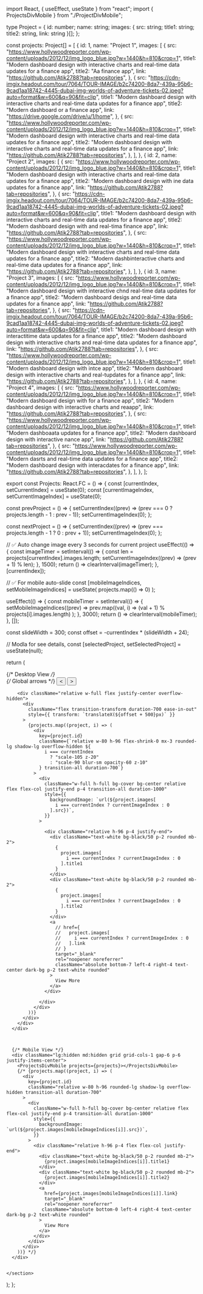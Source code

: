 

import React, { useEffect, useState } from "react";
import { ProjectsDivMobile } from "./ProjectDivMobile";

type Project = {
  id: number;
  name: string;
  images: { src: string; title1: string; title2: string, link: string }[];
};

const projects: Project[] = [
  {
    id: 1,
    name: "Project 1",
    images: [
      {
        src: "https://www.hollywoodreporter.com/wp-content/uploads/2012/12/img_logo_blue.jpg?w=1440&h=810&crop=1",
        title1: "Modern dashboard design with interactive charts and real-time data updates for a finance app",
        title2: "Aa finance app",
        link: "https://github.com/Atik2788?tab=repositories",
      },
      {
        src: "https://cdn-imgix.headout.com/tour/7064/TOUR-IMAGE/b2c74200-8da7-439a-95b6-9cad1aa18742-4445-dubai-img-worlds-of-adventure-tickets-02.jpeg?auto=format&w=600&q=90&fit=clip",
        title1: "Modern dashboard design with interactive charts and real-time data updates for a finance app",
        title2: "Modern dashboard or a finance app",
        link: "https://drive.google.com/drive/u/1/home",
      },
      {
        src: "https://www.hollywoodreporter.com/wp-content/uploads/2012/12/img_logo_blue.jpg?w=1440&h=810&crop=1",
        title1: "Modern dashboard design with interactive charts and real-time data updates for a finance app",
        title2: "Modern dashboard design with interactive charts and real-time data updates for a finance app",
        link: "https://github.com/Atik2788?tab=repositories",
      },
    ],
  },
  {
    id: 2,
    name: "Project 2",
    images: [
      {
        src: "https://www.hollywoodreporter.com/wp-content/uploads/2012/12/img_logo_blue.jpg?w=1440&h=810&crop=1",
        title1: "Modern dashboard design with interactive charts and real-time data updates for a finance app",
        title2: "Modern dashboard design with ine data updates for a finance app",
        link: "https://github.com/Atik2788?tab=repositories",
      },
      {
        src: "https://cdn-imgix.headout.com/tour/7064/TOUR-IMAGE/b2c74200-8da7-439a-95b6-9cad1aa18742-4445-dubai-img-worlds-of-adventure-tickets-02.jpeg?auto=format&w=600&q=90&fit=clip",
        title1: "Modern dashboard design with interactive charts and real-time data updates for a finance app",
        title2: "Modern dashboard design with and real-tima finance app",
        link: "https://github.com/Atik2788?tab=repositories",
      },
      {
        src: "https://www.hollywoodreporter.com/wp-content/uploads/2012/12/img_logo_blue.jpg?w=1440&h=810&crop=1",
        title1: "Modern dashboard design with interactive charts and real-time data updates for a finance app",
        title2: "Modern dashbinteractive charts and real-time data updates for a finance app",
        link: "https://github.com/Atik2788?tab=repositories",
      },
    ],
  },
  {
    id: 3,
    name: "Project 3",
    images: [
      {
        src: "https://www.hollywoodreporter.com/wp-content/uploads/2012/12/img_logo_blue.jpg?w=1440&h=810&crop=1",
        title1: "Modern dashboard design with interactive chnd real-time data updates for a finance app",
        title2: "Modern dashboard desigs and real-time data updates for a finance app",
        link: "https://github.com/Atik2788?tab=repositories",
      },
      {
        src: "https://cdn-imgix.headout.com/tour/7064/TOUR-IMAGE/b2c74200-8da7-439a-95b6-9cad1aa18742-4445-dubai-img-worlds-of-adventure-tickets-02.jpeg?auto=format&w=600&q=90&fit=clip",
        title1: "Modern dashboard design with interactitime data updates for a finance app",
        title2: "Modern dashboard design with interactive charts and real-time data updates for a finance app",
        link: "https://github.com/Atik2788?tab=repositories",
      },
      {
        src: "https://www.hollywoodreporter.com/wp-content/uploads/2012/12/img_logo_blue.jpg?w=1440&h=810&crop=1",
        title1: "Modern dashboard design with intce app",
        title2: "Modern dashboard design with interactive charts and real-tupdates for a finance app",
        link: "https://github.com/Atik2788?tab=repositories",
      },
    ],
  },
  {
    id: 4,
    name: "Project 4",
    images: [
      {
        src: "https://www.hollywoodreporter.com/wp-content/uploads/2012/12/img_logo_blue.jpg?w=1440&h=810&crop=1",
        title1: "Modern dashboard design with for a finance app",
        title2: "Modern dashboard design with interactive charts and reaapp",
        link: "https://github.com/Atik2788?tab=repositories",
      },
      {
        src: "https://www.hollywoodreporter.com/wp-content/uploads/2012/12/img_logo_blue.jpg?w=1440&h=810&crop=1",
        title1: "Modern dashboaata updates for a finance app",
        title2: "Modern dashboard design with interactive nance app",
        link: "https://github.com/Atik2788?tab=repositories",
      },
      {
        src: "https://www.hollywoodreporter.com/wp-content/uploads/2012/12/img_logo_blue.jpg?w=1440&h=810&crop=1",
        title1: "Modern dasrts and real-time data updates for a finance app",
        title2: "Modern dashboard design with interacdates for a finance app",
        link: "https://github.com/Atik2788?tab=repositories",
      },
    ],
  },
];



export const Projects: React.FC = () => {
  const [currentIndex, setCurrentIndex] = useState(0);
  const [currentImageIndex, setCurrentImageIndex] = useState(0);

  const prevProject = () => {
    setCurrentIndex((prev) => (prev === 0 ? projects.length - 1 : prev - 1));
    setCurrentImageIndex(0);
  };

  const nextProject = () => {
    setCurrentIndex((prev) => (prev === projects.length - 1 ? 0 : prev + 1));
    setCurrentImageIndex(0);
  };

  // ✅ Auto change image every 3 seconds for current project
  useEffect(() => {
    const imageTimer = setInterval(() => {
      const len = projects[currentIndex].images.length;
      setCurrentImageIndex((prev) => (prev + 1) % len);
    }, 1500);
    return () => clearInterval(imageTimer);
  }, [currentIndex]);

  // ✅ For mobile auto-slide
  const [mobileImageIndices, setMobileImageIndices] = useState(
    projects.map(() => 0)
  );

  useEffect(() => {
    const mobileTimer = setInterval(() => {
      setMobileImageIndices((prev) =>
        prev.map((val, i) => (val + 1) % projects[i].images.length)
      );
    }, 3000);
    return () => clearInterval(mobileTimer);
  }, []);

  const slideWidth = 300;
  const offset = -currentIndex * (slideWidth + 24);


  // Modla for see details, 
    const [selectedProject, setSelectedProject] = useState(null);



  return (
    <section id="projects" className="w-full bg-dark-deep">
      {/* Desktop View */}
      <div className="hidden lg:flex md:flex relative justify-center items-center p-8 overflow-hidden">
        {/* Global arrows */}
        <button
          onClick={prevProject}
          className="absolute left-2 text-4xl z-20 hover:text-gray-300 text-black bg-[#3fd6c7] rounded-full px-3 py-1"
        >
          &#60;
        </button>
        <button
          onClick={nextProject}
          className="absolute right-2 text-4xl z-20 hover:text-gray-300 text-black bg-[#3fd6c7] rounded-full px-3 py-1"
        >
          &#62;
        </button>

        <div className="relative w-full flex justify-center overflow-hidden">
          <div
            className="flex transition-transform duration-700 ease-in-out"
            style={{ transform: `translateX(${offset + 500}px)` }}
          >
            {projects.map((project, i) => (
              <div
                key={project.id}
                className={`relative w-80 h-96 flex-shrink-0 mx-3 rounded-lg shadow-lg overflow-hidden ${
                  i === currentIndex
                    ? "scale-105 z-20"
                    : "scale-90 blur-sm opacity-60 z-10"
                } transition-all duration-700`}
              >
                <div
                  className="w-full h-full bg-cover bg-center relative flex flex-col justify-end p-4 transition-all duration-1000"
                  style={{
                    backgroundImage: `url(${project.images[
                      i === currentIndex ? currentImageIndex : 0
                    ].src})`,
                  }}
                >
                  
                  <div className="relative h-96 p-4 justify-end">
                    <div className="text-white bg-black/50 p-2 rounded mb-2">
                      {
                        project.images[
                          i === currentIndex ? currentImageIndex : 0
                        ].title1
                      }
                    </div>
                    <div className="text-white bg-black/50 p-2 rounded mb-2">
                      {
                        project.images[
                          i === currentIndex ? currentImageIndex : 0
                        ].title2
                      }
                    </div>
                    <a
                      // href={
                      //   project.images[
                      //     i === currentIndex ? currentImageIndex : 0
                      //   ].link
                      // }
                      target="_blank"
                      rel="noopener noreferrer"
                      className="absolute bottom-7 left-4 right-4 text-center dark-bg p-2 text-white rounded"
                    >
                      View More
                    </a>
                  </div>

                </div>
              </div>
            ))}
          </div>
        </div>
      </div>



      {/* Mobile View */}
      <div className="lg:hidden md:hidden grid grid-cols-1 gap-6 p-6 justify-items-center">
        <ProjectsDivMobile projects={projects}></ProjectsDivMobile>
        {/* {projects.map((project, i) => (
          <div
            key={project.id}
            className="relative w-80 h-96 rounded-lg shadow-lg overflow-hidden transition-all duration-700"
          >
            <div
              className="w-full h-full bg-cover bg-center relative flex flex-col justify-end p-4 transition-all duration-1000"
              style={{
                backgroundImage: `url(${project.images[mobileImageIndices[i]].src})`,
              }}
            >
              <div className="relative h-96 p-4 flex flex-col justify-end">
                <div className="text-white bg-black/50 p-2 rounded mb-2">
                  {project.images[mobileImageIndices[i]].title1}
                </div>
                <div className="text-white bg-black/50 p-2 rounded mb-2">
                  {project.images[mobileImageIndices[i]].title2}
                </div>
                <a
                  href={project.images[mobileImageIndices[i]].link}
                  target="_blank"
                  rel="noopener noreferrer"
                 className="absolute bottom-0 left-4 right-4 text-center dark-bg p-2 text-white rounded"
                >
                  View More
                </a>
              </div>
            </div>
          </div>
        ))} */}
      </div>


    </section>
  );
};